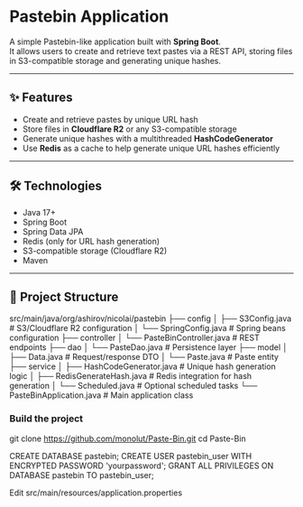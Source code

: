 # Pastebin Application

A simple Pastebin-like application built with **Spring Boot**.  
It allows users to create and retrieve text pastes via a REST API, storing files in S3-compatible storage and generating unique hashes.

---

## ✨ Features

- Create and retrieve pastes by unique URL hash
- Store files in **Cloudflare R2** or any S3-compatible storage
- Generate unique hashes with a multithreaded **HashCodeGenerator**
- Use **Redis** as a cache to help generate unique URL hashes efficiently

---

## 🛠 Technologies

- Java 17+
- Spring Boot
- Spring Data JPA
- Redis (only for URL hash generation)
- S3-compatible storage (Cloudflare R2)
- Maven

---

## 📂 Project Structure
src/main/java/org/ashirov/nicolai/pastebin
├── config
│ ├── S3Config.java # S3/Cloudflare R2 configuration
│ └── SpringConfig.java # Spring beans configuration
├── controller
│ └── PasteBinController.java # REST endpoints
├── dao
│ └── PasteDao.java # Persistence layer
├── model
│ ├── Data.java # Request/response DTO
│ └── Paste.java # Paste entity
├── service
│ ├── HashCodeGenerator.java # Unique hash generation logic
│ ├── RedisGenerateHash.java # Redis integration for hash generation
│ └── Scheduled.java # Optional scheduled tasks
└── PasteBinApplication.java # Main application class

### Build the project

git clone https://github.com/monolut/Paste-Bin.git
cd Paste-Bin

CREATE DATABASE pastebin;
CREATE USER pastebin_user WITH ENCRYPTED PASSWORD 'yourpassword';
GRANT ALL PRIVILEGES ON DATABASE pastebin TO pastebin_user;

Edit src/main/resources/application.properties



